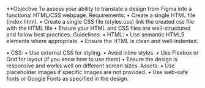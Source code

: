 **Objective 
To assess your ability to translate a design from Figma into a functional HTML/CSS webpage.
Requirements:
•  Create a single HTML file (index.html).
•  Create a single CSS file (styles.css)  link the created css file with the HTML file
•  Ensure your HTML and CSS files are well-structured and follow best practices.
Guidelines:
•  HTML: 
•  Use semantic HTML5 elements where appropriate.
•  Ensure the HTML is clean and well-indented.

•  CSS:
•  Use external CSS for styling.
•  Avoid inline styles.
•  Use Flexbox or Grid for layout (if you know how to use them)
•  Ensure the design is responsive and works well on different screen sizes.
Assets:
•  Use placeholder images if specific images are not provided.
•  Use web-safe fonts or Google Fonts as specified in the design.

